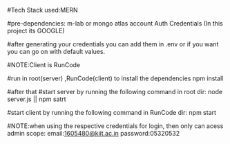 #Tech Stack used:MERN

#pre-dependencies:
m-lab or mongo atlas account
Auth Credentials (In this project its GOOGLE)

#after generating your credentials you can add them in .env or if you want you can go on with default values.

#NOTE:Client is RunCode

#run in root(server) ,RunCode(client) to install the dependencies
npm install

#after that
#start server by running the following command in root dir:
node server.js || npm satrt

#start client by running the following command in RunCode dir:
npm start


#NOTE:when using the respective credentials for login, then only can acess admin scope:
email:1605480@kiit.ac.in
password:05320532
